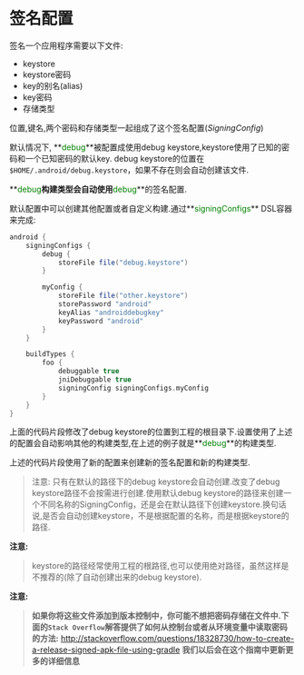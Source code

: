 # 签名配置
签名一个应用程序需要以下文件:
* keystore
* keystore密码
* key的别名(alias)
* key密码
* 存储类型

位置,键名,两个密码和存储类型一起组成了这个签名配置(*SigningConfig*)

默认情况下, **<font color='green'>debug</font>**被配置成使用debug keystore,keystore使用了已知的密码和一个已知密码的默认key.
debug keystore的位置在`$HOME/.android/debug.keystore`，如果不存在则会自动创建该文件.

**<font color='green'>debug</font>**构建类型会自动使用**<font color='green'>debug</font>**的签名配置.

默认配置中可以创建其他配置或者自定义构建.通过**<font color='green'>signingConfigs</font>** DSL容器来完成:
``` groovy
android {
    signingConfigs {
        debug {
            storeFile file("debug.keystore")
        }

        myConfig {
            storeFile file("other.keystore")
            storePassword "android"
            keyAlias "androiddebugkey"
            keyPassword "android"
        }
    }

    buildTypes {
        foo {
            debuggable true
            jniDebuggable true
            signingConfig signingConfigs.myConfig
        }
    }
}
```

上面的代码片段修改了debug keystore的位置到工程的根目录下.设置使用了上述的配置会自动影响其他的构建类型,在上述的例子就是**<font color='green'>debug</font>**的构建类型.

上述的代码片段使用了新的配置来创建新的签名配置和新的构建类型.

> 注意:
只有在默认的路径下的debug keystore会自动创建.改变了debug keystore路径不会按需进行创建.使用默认debug keystore的路径来创建一个不同名称的SigningConfig，还是会在默认路径下创建keystore.换句话说,是否会自动创建keystore，不是根据配置的名称，而是根据keystore的路径.

**注意:**
> keystore的路径经常使用工程的根路径,也可以使用绝对路径，虽然这样是不推荐的(除了自动创建出来的debug keystore).


**注意:**
> **如果你将这些文件添加到版本控制中，你可能不想把密码存储在文件中.下面的`Stack Overflow`解答提供了如何从控制台或者从环境变量中读取密码的方法:** http://stackoverflow.com/questions/18328730/how-to-create-a-release-signed-apk-file-using-gradle
**我们以后会在这个指南中更新更多的详细信息**
